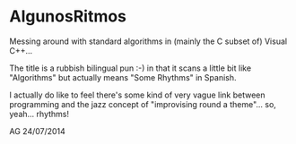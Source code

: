 AlgunosRitmos
=============

Messing around with standard algorithms in (mainly the C subset of) Visual C++...

The title is a rubbish bilingual pun :-) in that it scans a little bit like "Algorithms" but actually means "Some Rhythms" in Spanish.

I actually do like to feel there's some kind of very vague link between programming and the jazz concept of "improvising round a theme"... so, yeah... rhythms!

AG 24/07/2014
